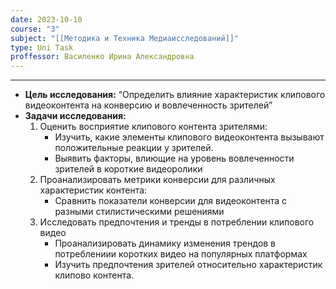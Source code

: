 ```yaml
---
date: 2023-10-10
course: "3"
subject: "[[Методика и Техника Медиаисследований]]"
type: Uni Task
proffessor: Василенко Ирина Александровна
---
```

---
- **Цель исследования:** “Определить влияние характеристик клипового видеоконтента на конверсию и вовлеченность зрителей”
- **Задачи исследования:**
    1. Оценить восприятие клипового контента зрителями:
        - Изучить, какие элементы клипового видеоконтента вызывают положительные реакции у зрителей.
        - Выявить факторы, влиющие на уровень вовлеченности зрителей в короткие видеоролики
    2. Проанализировать метрики конверсии для различных характеристик контента:
        - Сравнить показатели конверсии для видеоконтента с разными стилистическими решениями
    3. Исследовать предпочтения и тренды в потреблении клипового видео
        - Проанализировать динамику изменения трендов в потреблениии коротких видео на популярных платформах
        - Изучить предпочтения зрителей относительно характеристик клипово контента.